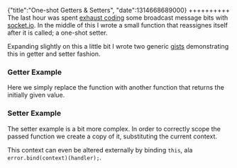 {"title":"One-shot Getters & Setters", "date":1314668689000}
++++++++++  
The last hour was spent [exhaust coding](http://twitter.com/#!/joshkehn/status/108343700886786048) some broadcast message bits with [socket.io](http://socket.io/). In the middle of this I wrote a small function that reassignes itself after it is called; a one-shot setter.

Expanding slightly on this a little bit I wrote two generic [gists](https://gist.github.com/) demonstrating this in getter and setter fashion.

### Getter Example

Here we simply replace the function with another function that returns the initially given value.

<script src="https://gist.github.com/1179929.js"></script>

### Setter Example

The setter example is a bit more complex. In order to correctly scope the passed function we create a copy of it, substituting the current context.

This context can even be altered externally by binding `this`, ala `error.bind(context)(handler);`. 

<script src="https://gist.github.com/1179927.js"></script>